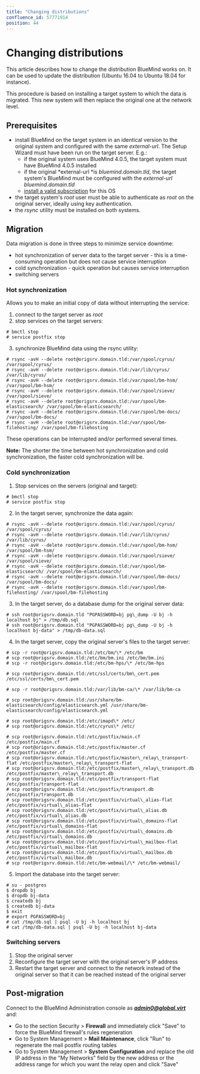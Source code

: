 ```yaml
---
title: "Changing distributions"
confluence_id: 57771914
position: 44
---
```

# Changing distributions


This article describes how to change the distribution BlueMind works on. It can be used to update the distribution (Ubuntu 16.04 to Ubuntu 18.04 for instance).

This procedure is based on installing a target system to which the data is migrated. This new system will then replace the original one at the network level.

## Prerequisites

- install BlueMind on the target system in an identical version to the original system and configured with the same *external-url*. The Setup Wizard must have been run on the target server. E.g.:
    - if the original system uses BlueMind 4.0.5, the target system must have BlueMind 4.0.5 installed
    - if the original *external-url *is *bluemind.domain.tld*, the target system's BlueMind must be configured with the *external-url* *bluemind.domain.tld*
    - [install a valid subscription](/Guide_d_installation/Mise_en_œuvre_de_la_souscription/) for this OS
- the target system's *root* user must be able to authenticate as *root* on the original server, ideally using key authentication.
- the *rsync* utility must be installed on both systems.


## Migration

Data migration is done in three steps to minimize service downtime:

- hot synchronization of server data to the target server - this is a time-consuming operation but does not cause service interruption
- cold synchronization - quick operation but causes service interruption
- switching servers


### Hot synchronization

Allows you to make an initial copy of data without interrupting the service:

1. connect to the target server as *root*
2. stop services on the target servers:


```
# bmctl stop
# service postfix stop
```


3. synchronize BlueMind data using the rsync utility:


```
# rsync -avH --delete root@origsrv.domain.tld:/var/spool/cyrus/ /var/spool/cyrus/
# rsync -avH --delete root@origsrv.domain.tld:/var/lib/cyrus/ /var/lib/cyrus/
# rsync -avH --delete root@origsrv.domain.tld:/var/spool/bm-hsm/ /var/spool/bm-hsm/
# rsync -avH --delete root@origsrv.domain.tld:/var/spool/sieve/ /var/spool/sieve/
# rsync -avH --delete root@origsrv.domain.tld:/var/spool/bm-elasticsearch/ /var/spool/bm-elasticsearch/
# rsync -avH --delete root@origsrv.domain.tld:/var/spool/bm-docs/ /var/spool/bm-docs/
# rsync -avH --delete root@origsrv.domain.tld:/var/spool/bm-filehosting/ /var/spool/bm-filehosting
```


These operations can be interrupted and/or performed several times.

****Note:**** The shorter the time between hot synchronization and cold synchronization, the faster cold synchronization will be.

### Cold synchronization

1. Stop services on the servers (original and target):


```
# bmctl stop
# service postfix stop
```


2. In the target server, synchronize the data again:


```
# rsync -avH --delete root@origsrv.domain.tld:/var/spool/cyrus/ /var/spool/cyrus/
# rsync -avH --delete root@origsrv.domain.tld:/var/lib/cyrus/ /var/lib/cyrus/
# rsync -avH --delete root@origsrv.domain.tld:/var/spool/bm-hsm/ /var/spool/bm-hsm/
# rsync -avH --delete root@origsrv.domain.tld:/var/spool/sieve/ /var/spool/sieve/
# rsync -avH --delete root@origsrv.domain.tld:/var/spool/bm-elasticsearch/ /var/spool/bm-elasticsearch/
# rsync -avH --delete root@origsrv.domain.tld:/var/spool/bm-docs/ /var/spool/bm-docs/
# rsync -avH --delete root@origsrv.domain.tld:/var/spool/bm-filehosting/ /var/spool/bm-filehosting
```


3. In the target server, do a database dump for the original server data:


```
# ssh root@origsrv.domain.tld "PGPASSWORD=bj pg\_dump -U bj -h localhost bj" > /tmp/db.sql
# ssh root@origsrv.domain.tld "PGPASSWORD=bj pg\_dump -U bj -h localhost bj-data" > /tmp/db-data.sql
```


4. In the target server, copy the original server's files to the target server:


```
# scp -r root@origsrv.domain.tld:/etc/bm/\* /etc/bm
# scp root@origsrv.domain.tld:/etc/bm/bm.ini /etc/bm/bm.ini
# scp -r root@origsrv.domain.tld:/etc/bm-hps/\* /etc/bm-hps

# scp root@origsrv.domain.tld:/etc/ssl/certs/bm\_cert.pem /etc/ssl/certs/bm\_cert.pem

# scp -r root@origsrv.domain.tld:/var/lib/bm-ca/\* /var/lib/bm-ca

# scp root@origsrv.domain.tld:/usr/share/bm-elasticsearch/config/elasticsearch.yml /usr/share/bm-elasticsearch/config/elasticsearch.yml

# scp root@origsrv.domain.tld:/etc/imapd\* /etc/
# scp root@origsrv.domain.tld:/etc/cyrus\* /etc/

# scp root@origsrv.domain.tld:/etc/postfix/main.cf /etc/postfix/main.cf
# scp root@origsrv.domain.tld:/etc/postfix/master.cf /etc/postfix/master.cf
# scp root@origsrv.domain.tld:/etc/postfix/master\_relay\_transport-flat /etc/postfix/master\_relay\_transport-flat
# scp root@origsrv.domain.tld:/etc/postfix/master\_relay\_transport.db /etc/postfix/master\_relay\_transport.db
# scp root@origsrv.domain.tld:/etc/postfix/transport-flat /etc/postfix/transport-flat
# scp root@origsrv.domain.tld:/etc/postfix/transport.db /etc/postfix/transport.db
# scp root@origsrv.domain.tld:/etc/postfix/virtual\_alias-flat /etc/postfix/virtual\_alias-flat
# scp root@origsrv.domain.tld:/etc/postfix/virtual\_alias.db /etc/postfix/virtual\_alias.db
# scp root@origsrv.domain.tld:/etc/postfix/virtual\_domains-flat /etc/postfix/virtual\_domains-flat
# scp root@origsrv.domain.tld:/etc/postfix/virtual\_domains.db /etc/postfix/virtual\_domains.db
# scp root@origsrv.domain.tld:/etc/postfix/virtual\_mailbox-flat /etc/postfix/virtual\_mailbox-flat
# scp root@origsrv.domain.tld:/etc/postfix/virtual\_mailbox.db /etc/postfix/virtual\_mailbox.db
# scp root@origsrv.domain.tld:/etc/bm-webmail/\* /etc/bm-webmail/
```


5. Import the database into the target server:


```
# su - postgres
$ dropdb bj
$ dropdb bj-data
$ createdb bj
$ createdb bj-data
$ exit
# export PGPASSWORD=bj
# cat /tmp/db.sql | psql -U bj -h localhost bj
# cat /tmp/db-data.sql | psql -U bj -h localhost bj-data
```


### Switching servers

1. Stop the original server
2. Reconfigure the target server with the original server's IP address
3. Restart the target server and connect to the network instead of the original server so that it can be reached instead of the original server


## Post-migration

Connect to the BlueMind Administration console as *[**admin0@global.virt**](mailto:admin0@global.virt)* and:

- Go to the section Security > **Firewall** and immediately click "Save" to force the BlueMind firewall's rules regeneration
- Go to System Management > **Mail Maintenance**, click "Run" to regenerate the mail postfix routing tables
- Go to System Management > **System Configuration** and replace the old IP address in the "My Networks" field by the new address or the address range for which you want the relay open and click "Save"


